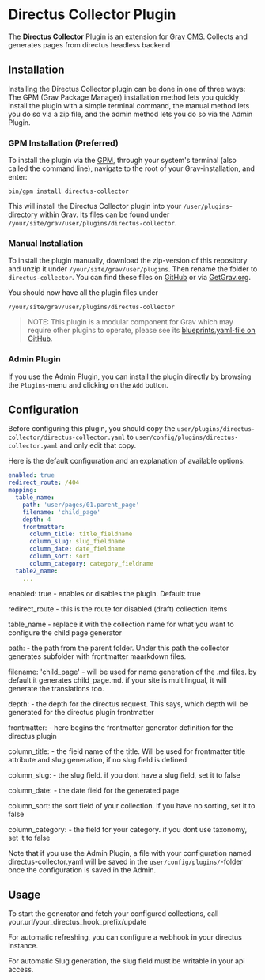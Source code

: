 # Directus Collector Plugin

The **Directus Collector** Plugin is an extension for [Grav CMS](http://github.com/getgrav/grav). Collects and generates pages from directus headless backend

## Installation

Installing the Directus Collector plugin can be done in one of three ways: The GPM (Grav Package Manager) installation method lets you quickly install the plugin with a simple terminal command, the manual method lets you do so via a zip file, and the admin method lets you do so via the Admin Plugin.

### GPM Installation (Preferred)

To install the plugin via the [GPM](http://learn.getgrav.org/advanced/grav-gpm), through your system's terminal (also called the command line), navigate to the root of your Grav-installation, and enter:

    bin/gpm install directus-collector

This will install the Directus Collector plugin into your `/user/plugins`-directory within Grav. Its files can be found under `/your/site/grav/user/plugins/directus-collector`.

### Manual Installation

To install the plugin manually, download the zip-version of this repository and unzip it under `/your/site/grav/user/plugins`. Then rename the folder to `directus-collector`. You can find these files on [GitHub](https://github.com/zebra-group/grav-plugin-directus-collector) or via [GetGrav.org](http://getgrav.org/downloads/plugins#extras).

You should now have all the plugin files under

    /your/site/grav/user/plugins/directus-collector
	
> NOTE: This plugin is a modular component for Grav which may require other plugins to operate, please see its [blueprints.yaml-file on GitHub](https://github.com/zebra-group/grav-plugin-directus-collector/blob/master/directus-collector.yaml).

### Admin Plugin

If you use the Admin Plugin, you can install the plugin directly by browsing the `Plugins`-menu and clicking on the `Add` button.

## Configuration

Before configuring this plugin, you should copy the `user/plugins/directus-collector/directus-collector.yaml` to `user/config/plugins/directus-collector.yaml` and only edit that copy.

Here is the default configuration and an explanation of available options:
```yaml
enabled: true
redirect_route: /404
mapping:
  table_name:
    path: 'user/pages/01.parent_page'
    filename: 'child_page'
    depth: 4
    frontmatter:
      column_title: title_fieldname
      column_slug: slug_fieldname
      column_date: date_fieldname
      column_sort: sort
      column_category: category_fieldname
  table2_name:
    ...
```
enabled: true - enables or disables the plugin. Default: true

redirect_route - this is the route for disabled (draft) collection items

table_name - replace it with the collection name for what you want to configure the child page generator

path: - the path from the parent folder. Under this path the collector generates subfolder with frontmatter maarkdown files.

filename: 'child_page' - will be used for name generation of the .md files. by default it generates child_page.md. if your site is multilingual, it will generate the translations too.

depth: - the depth for the directus request. This says, which depth will be generated for the directus plugin frontmatter

frontmatter: - here begins the frontmatter generator definition for the directus plugin

column_title: - the field name of the title. Will be used for frontmatter title attribute and slug generation, if no slug field is defined

column_slug: - the slug field. if you dont have a slug field, set it to false

column_date: - the date field for the generated page

column_sort: the sort field of your collection. if you have no sorting, set it to false

column_category: - the field for your category. if you dont use taxonomy, set it to false

Note that if you use the Admin Plugin, a file with your configuration named directus-collector.yaml will be saved in the `user/config/plugins/`-folder once the configuration is saved in the Admin.

## Usage

To start the generator and fetch your configured collections, call your.url/your_directus_hook_prefix/update

For automatic refreshing, you can configure a webhook in your directus instance.

For automatic Slug generation, the slug field must be writable in your api access.


